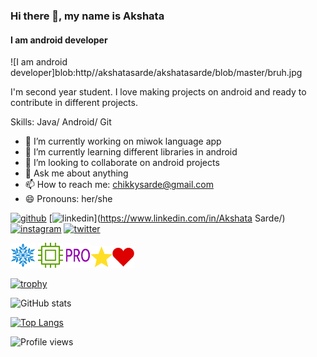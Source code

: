 
### Hi there 👋, my name is Akshata
#### I am android developer
![I am android developer]blob:http//akshatasarde/akshatasarde/blob/master/bruh.jpg

I'm second year student. I love making projects on android and ready to contribute in different projects.

Skills: Java/ Android/ Git

- 🔭 I’m currently working on miwok language app 
- 🌱 I’m currently learning different libraries in android 
- 👯 I’m looking to collaborate on android projects 
- 💬 Ask me about anything 
- 📫 How to reach me: chikkysarde@gmail.com 
- 😄 Pronouns: her/she 


[<img src='https://cdn.jsdelivr.net/npm/simple-icons@3.0.1/icons/github.svg' alt='github' height='40'>](https://github.com/akshatasarde)  [<img src='https://cdn.jsdelivr.net/npm/simple-icons@3.0.1/icons/linkedin.svg' alt='linkedin' height='40'>](https://www.linkedin.com/in/Akshata Sarde/)  [<img src='https://cdn.jsdelivr.net/npm/simple-icons@3.0.1/icons/instagram.svg' alt='instagram' height='40'>](https://www.instagram.com/_akshata________/)  [<img src='https://cdn.jsdelivr.net/npm/simple-icons@3.0.1/icons/twitter.svg' alt='twitter' height='40'>](https://twitter.com/AkshataSarde)  

<a href='https://archiveprogram.github.com/'><img src='https://raw.githubusercontent.com/acervenky/animated-github-badges/master/assets/acbadge.gif' width='40' height='40'></a> <a href='https://docs.github.com/en/developers'><img src='https://raw.githubusercontent.com/acervenky/animated-github-badges/master/assets/devbadge.gif' width='40' height='40'></a> <a href='https://github.com/pricing'><img src='https://raw.githubusercontent.com/acervenky/animated-github-badges/master/assets/pro.gif' width='40' height='40'></a><a href='https://stars.github.com/'><img src='https://raw.githubusercontent.com/acervenky/animated-github-badges/master/assets/starbadge.gif' width='35' height='35'></a><a href='https://docs.github.com/en/github/supporting-the-open-source-community-with-github-sponsors'><img src='https://raw.githubusercontent.com/acervenky/animated-github-badges/master/assets/sponsorbadge.gif' width='35' height='35'></a>

[![trophy](https://github-profile-trophy.vercel.app/?username=akshatasarde)](https://github.com/ryo-ma/github-profile-trophy)

![GitHub stats](https://github-readme-stats.vercel.app/api?username=akshatasarde&show_icons=true)  

[![Top Langs](https://github-readme-stats.vercel.app/api/top-langs/?username=akshatasarde)](https://github.com/anuraghazra/github-readme-stats)

![Profile views](https://gpvc.arturio.dev/akshatasarde)  
